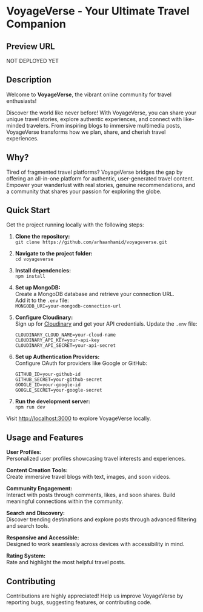 # VoyageVerse - Your Ultimate Travel Companion

## Preview URL

NOT DEPLOYED YET

## Description

Welcome to **VoyageVerse**, the vibrant online community for travel enthusiasts!  

Discover the world like never before! With VoyageVerse, you can share your unique travel stories, explore authentic experiences, and connect with like-minded travelers. From inspiring blogs to immersive multimedia posts, VoyageVerse transforms how we plan, share, and cherish travel experiences.

## Why?

Tired of fragmented travel platforms? VoyageVerse bridges the gap by offering an all-in-one platform for authentic, user-generated travel content. Empower your wanderlust with real stories, genuine recommendations, and a community that shares your passion for exploring the globe.

## Quick Start

Get the project running locally with the following steps:  

1. **Clone the repository:**  
   `git clone https://github.com/arhaanhamid/voyageverse.git`  

2. **Navigate to the project folder:**  
   `cd voyageverse`  

3. **Install dependencies:**  
   `npm install`  

4. **Set up MongoDB:**  
   Create a MongoDB database and retrieve your connection URL.  
   Add it to the `.env` file:  
   `MONGODB_URI=your-mongodb-connection-url`  

5. **Configure Cloudinary:**  
   Sign up for [Cloudinary](https://cloudinary.com) and get your API credentials. Update the `.env` file:  
   ```
   CLOUDINARY_CLOUD_NAME=your-cloud-name
   CLOUDINARY_API_KEY=your-api-key
   CLOUDINARY_API_SECRET=your-api-secret
   ```

6. **Set up Authentication Providers:**  
   Configure OAuth for providers like Google or GitHub:  
   ```
   GITHUB_ID=your-github-id  
   GITHUB_SECRET=your-github-secret  
   GOOGLE_ID=your-google-id  
   GOOGLE_SECRET=your-google-secret  
   ```

7. **Run the development server:**  
   `npm run dev`  

Visit [http://localhost:3000](http://localhost:3000) to explore VoyageVerse locally.

## Usage and Features  

**User Profiles:**  
Personalized user profiles showcasing travel interests and experiences.  

**Content Creation Tools:**  
Create immersive travel blogs with text, images, and soon videos.  

**Community Engagement:**  
Interact with posts through comments, likes, and soon shares. Build meaningful connections within the community.  

**Search and Discovery:**  
Discover trending destinations and explore posts through advanced filtering and search tools.  

**Responsive and Accessible:**  
Designed to work seamlessly across devices with accessibility in mind.  

**Rating System:**  
Rate and highlight the most helpful travel posts.  

## Contributing

Contributions are highly appreciated! Help us improve VoyageVerse by reporting bugs, suggesting features, or contributing code.  
